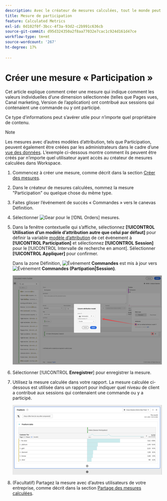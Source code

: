 ```yaml
---
description: Avec le créateur de mesures calculées, tout le monde peut créer une mesure de participation.
title: Mesure de participation
feature: Calculated Metrics
exl-id: 0d102f0f-3bcc-4f3a-93d2-c2b991c636cb
source-git-commit: d95d324350a2f8aa77032e7cac1c924d161d47ce
workflow-type: tm+mt
source-wordcount: '267'
ht-degree: 17%

---
```


# Créer une mesure « Participation »

Cet article explique comment créer une mesure qui indique comment les valeurs individuelles d’une dimension sélectionnée (telles que Pages vues, Canal marketing, Version de l’application) ont contribué aux sessions qui contenaient une commande ou y ont participé.

Ce type d’informations peut s’avérer utile pour n’importe quel propriétaire de contenu.

>[!NOTE]
>
>Les mesures avec d’autres modèles d’attribution, tels que Participation, peuvent également être créées par les administrateurs dans le cadre d’une [vue des données](https://experienceleague.adobe.com/docs/analytics-platform/using/cja-dataviews/data-views.html?lang=fr). L’exemple ci-dessous montre comment ils peuvent être créés par n’importe quel utilisateur ayant accès au créateur de mesures calculées dans Workspace.

1. Commencez à créer une mesure, comme décrit dans la section [Créer des mesures](/help/components/calc-metrics/cm-workflow/cm-build-metrics.md).
1. Dans le créateur de mesures calculées, nommez la mesure &quot;Participation&quot; ou quelque chose du même type.
1. Faites glisser l’événement de succès « Commandes » vers le canevas Définition.
1. Sélectionner ![Gear](https://spectrum.adobe.com/static/icons/workflow_18/Smock_Settings_18_N.svg) pour le [!DNL Orders] mesures.
1. Dans la fenêtre contextuelle qui s’affiche, sélectionnez **[!UICONTROL Utilisation d’un modèle d’attribution autre que celui par défaut]** pour définir la variable [modèle d’attribution](/help/components/calc-metrics/cm-workflow/m-metric-type-alloc.md) de cet événement à **[!UICONTROL Participation]** et sélectionnez **[!UICONTROL Session]** pour le [!UICONTROL Intervalle de recherche en amont]. Sélectionner **[!UICONTROL Appliquer]** pour confirmer.

   Dans la zone Définition, ![Événement](https://spectrum.adobe.com/static/icons/workflow_18/Smock_Event_18_N.svg) **Commandes** est mis à jour vers ![Événement](https://spectrum.adobe.com/static/icons/workflow_18/Smock_Event_18_N.svg) **Commandes (Partipation|Session)**.

   ![](assets/participation-setup.png)



1. Sélectionner [!UICONTROL **Enregistrer**] pour enregistrer la mesure.
1. Utilisez la mesure calculée dans votre rapport. La mesure calculée ci-dessous est utilisée dans un rapport pour indiquer quel niveau de client a contribué aux sessions qui contenaient une commande ou y a participé.

   ![](assets/participation-pages-customer-tier.png)

1. (Facultatif) Partagez la mesure avec d’autres utilisateurs de votre entreprise, comme décrit dans la section [Partage des mesures calculées](/help/components/calc-metrics/cm-workflow/cm-sharing.md).
